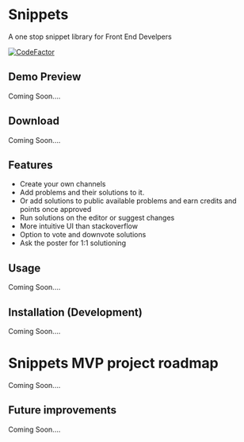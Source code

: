 # Snippets

A one stop snippet library for Front End Develpers

[![CodeFactor](https://www.codefactor.io/repository/github/rajdeepc/snippets/badge)](https://www.codefactor.io/repository/github/rajdeepc/snippets)

## Demo Preview

Coming Soon....
## Download

Coming Soon....


## Features

* Create your own channels
* Add problems and their solutions to it.
* Or add solutions to public available problems and earn credits and points once approved
* Run solutions on the editor or suggest changes
* More intuitive UI than stackoverflow
* Option to vote and downvote solutions
* Ask the poster for 1:1 solutioning

## Usage

Coming Soon....


## Installation (Development)

Coming Soon....



# Snippets MVP project roadmap

Coming Soon....


## Future improvements

Coming Soon....



